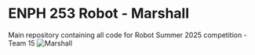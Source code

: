 # ENPH 253 Robot - Marshall
Main repository containing all code for Robot Summer 2025 competition - Team 15
![Marshall](https://github.com/user-attachments/assets/4346acdb-b3da-4664-a793-51ba9df4eb84)
